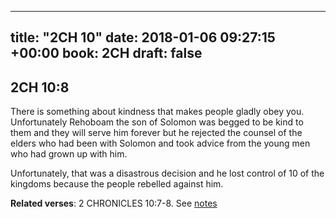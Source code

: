 
---
title: "2CH 10"
date: 2018-01-06 09:27:15 +00:00
book: 2CH
draft: false
---

## 2CH 10:8

There is something about kindness that makes people gladly obey you. Unfortunately Rehoboam the son of Solomon was begged to be kind to them and they will serve him forever but he rejected the counsel of the elders who had been with Solomon and took advice from the young men who had grown up with him.

Unfortunately, that was a disastrous decision and he lost control of 10 of the kingdoms because the people rebelled against him.

**Related verses**: 2 CHRONICLES 10:7-8. See [notes](https://my.bible.com/notes/2806617147387405047)

